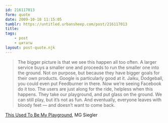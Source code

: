 ```yaml
---
id: 216117013
form: quote
date: 2009-10-18 11:15:05
tumblr: https://untitled.urbansheep.com/post/216117013
title: 
tags:
    - post
    - цитаты
layout: post-quote.njk
---
```


<blockquote>
The bigger picture is that we see this happen all too often. A larger service buys a smaller one and proceeds to run the smaller one into the ground. Not on purpose, but because they have bigger goals for their own products. Google is particularly good at it. Jaiku, Dodgeball, you could even put Feedburner in there. Now we’re seeing Facebook do it too. The users are just along for the ride, helpless when this happens. They take our playground, and put glass on the ground. We can still play, but it’s not as fun. And eventually, everyone leaves with bloody feet — and doesn’t want to come back.
</blockquote>

<a href="http://www.techcrunch.com/2009/10/17/this-used-to-be-my-playground/">This Used To Be My Playground</a>, MG Siegler
